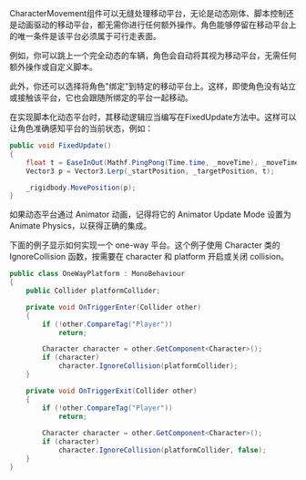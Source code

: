 CharacterMovement组件可以无缝处理移动平台，无论是动态刚体、脚本控制还是动画驱动的移动平台，都无需你进行任何额外操作。角色能够停留在移动平台上的唯一条件是该平台必须属于可行走表面。

例如，你可以跳上一个完全动态的车辆，角色会自动将其视为移动平台，无需任何额外操作或自定义脚本。

此外，你还可以选择将角色"绑定"到特定的移动平台上。这样，即使角色没有站立或接触该平台，它也会跟随所绑定的平台一起移动。

在实现脚本化动态平台时，其移动逻辑应当编写在FixedUpdate方法中。这样可以让角色准确感知平台的当前状态，例如：

```C#
public void FixedUpdate()
{
    float t = EaseInOut(Mathf.PingPong(Time.time, _moveTime), _moveTime);
    Vector3 p = Vector3.Lerp(_startPosition, _targetPosition, t);

    _rigidbody.MovePosition(p);
}
```

如果动态平台通过 Animator 动画，记得将它的 Animator Update Mode 设置为 Animate Physics，以获得正确的集成。

下面的例子显示如何实现一个 one-way 平台。这个例子使用 Character 类的 IgnoreCollision 函数，按需要在 character 和 platform 开启或关闭 collision。

```C#
public class OneWayPlatform : MonoBehaviour
{
    public Collider platformCollider;

    private void OnTriggerEnter(Collider other)
    {
        if (!other.CompareTag("Player"))
            return;

        Character character = other.GetComponent<Character>();
        if (character)
            character.IgnoreCollision(platformCollider);
    }

    private void OnTriggerExit(Collider other)
    {
        if (!other.CompareTag("Player"))
            return;
        
        Character character = other.GetComponent<Character>();
        if (character)
            character.IgnoreCollision(platformCollider, false);
    }
}
```